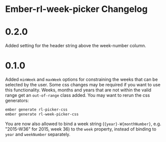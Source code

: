 # Ember-rl-week-picker Changelog

# 0.2.0

Added setting for the header string above the week-number column.

# 0.1.0

Added `minWeek` and `maxWeek` options for constraining the weeks that can be selected by the user.
Some css changes may be required if you want to use this functionality. Weeks, months and years that are not within the
valid range get an `out-of-range` class added. You may want to rerun the css generators:

```bash
ember generate rl-picker-css
ember generate rl-week-picker-css
```

You are now also allowed to bind a week string (`{year}-W{monthNumber}`, e.g. "2015-W36" for 2015, week 36) to the
`week` property, instead of binding to `year` and `weekNumber` separately.
